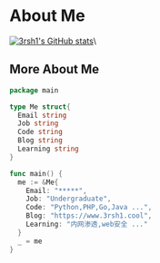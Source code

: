 # About Me

[![3rsh1's GitHub stats](https://github-readme-stats.vercel.app/api?username=3rsh1)](https://github.com/anuraghazra/github-readme-stats)\
## More About Me
```go
package main

type Me struct{
  Email string
  Job string
  Code string
  Blog string
  Learning string
}

func main() {
  me := &Me{
    Email: "*****",
    Job: "Undergraduate",
    Code: "Python,PHP,Go,Java ...",
    Blog: "https://www.3rsh1.cool",
    Learning: "内网渗透,web安全 ..."
  }
  _ = me
}
```

